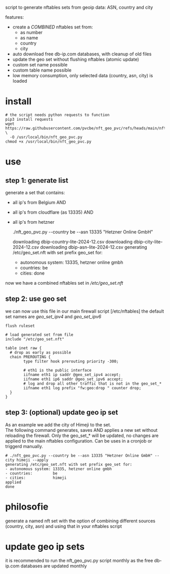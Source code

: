 script to generate nftables sets from geoip data: ASN, country and city

features:
- create a *COMBINED* nftables set from:
  - as number
  - as name
  - country
  - city
- auto download free db-ip.com databases, with cleanup of old files
- update the geo set without flushing nftables (atomic update)
- custom set name possible
- custom table name possible
- low memory consumption, only selected data (country, asn, city) is loaded


# install

    # the script needs python requests to function
    pip3 install requests
    wget https://raw.githubusercontent.com/pvcbe/nft_geo_pvc/refs/heads/main/nft_geo_pvc.py \
      -O /usr/local/bin/nft_geo_pvc.py
    chmod +x /usr/local/bin/nft_geo_pvc.py 
    

# use 

## step 1: generate list
generate a set that contains:
- all ip's from Belgium AND 
- all ip's from cloudflare (as 13335) AND
- all ip's from hetzner

     
     ./nft_geo_pvc.py --country be --asn 13335 "Hetzner Online GmbH"

     downloading dbip-country-lite-2024-12.csv
     downloading dbip-city-lite-2024-12.csv
     downloading dbip-asn-lite-2024-12.csv
     generating /etc/geo_set.nft with set prefix geo_set for:
     - autonomous system: 13335, hetzner online gmbh
     - countries:         be
     - cities:
     done

now we have a combined nftables set in */etc/geo_set.nft* 

## step 2: use geo set
we can now use this file in our main firewall script [/etc/nftables]
the default set names are *geo_set_ipv4* and *geo_set_ipv6*

    flush ruleset

    # load generated set from file
    include "/etc/geo_set.nft"

    table inet raw {
      # drop as early as possible
      chain PREROUTING {
            type filter hook prerouting priority -300;
    
            # eth1 is the public interface
            iifname eth1 ip saddr @geo_set_ipv4 accept;
            iifname eth1 ip6 saddr @geo_set_ipv6 accept;
            # log and drop all other traffic that is not in the geo_set_*
            iifname eth1 log prefix "fw:geo:drop " counter drop;
      }
    }
   

## step 3: (optional) update geo ip set
As an example we add the city of Himeji to the set.  
The following command generates, saves AND applies a new set without reloading the firewall.
Only the geo_set_* will be updated, no changes are applied to the main nftables configuration.
Can be uses in a cronjob or triggerd manually.

    # ./nft_geo_pvc.py --country be --asn 13335 "Hetzner Online GmbH" --city himeji --apply
    generating /etc/geo_set.nft with set prefix geo_set for:
    - autonomous system: 13335, hetzner online gmbh
    - countries:         be
    - cities:            himeji
    applied
    done

# philosofie
generate a named nft set with the option of combining different sources (country, city, asn) 
and using that in your nftables script


# update geo ip sets
it is recommended to run the nft_geo_pvc.py script monthly as the free db-ip.com databases are updated monthly

